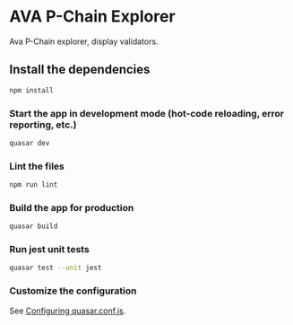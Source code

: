 # AVA P-Chain Explorer

Ava P-Chain explorer, display validators.

## Install the dependencies
```bash
npm install
```
### Start the app in development mode (hot-code reloading, error reporting, etc.)
```bash
quasar dev
```

### Lint the files
```bash
npm run lint
```

### Build the app for production
```bash
quasar build
```

### Run jest unit tests
```bash
quasar test --unit jest
```

### Customize the configuration
See [Configuring quasar.conf.js](https://quasar.dev/quasar-cli/quasar-conf-js).
